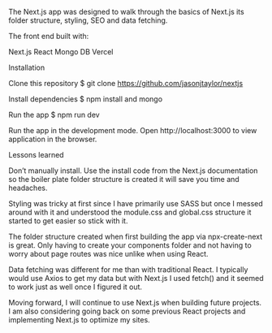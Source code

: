 The Next.js app was designed to walk through the basics of Next.js its folder structure, styling, SEO and data fetching.

The front end built with:

Next.js
React
Mongo DB
Vercel

Installation

Clone this repository $ git clone https://github.com/jasonjtaylor/nextjs

Install dependencies $ npm install and mongo

Run the app $ npm run dev

Run the app in the development mode. Open http://localhost:3000 to view application in the browser.

Lessons learned

Don’t manually install. Use the install code from the Next.js documentation so the boiler plate folder structure is created it will save you time and headaches.

Styling was tricky at first since I have primarily use SASS but once I messed around with it and understood the module.css and global.css structure it started to get easier so stick with it.

The folder structure created when first building the app via npx-create-next is great. Only having to create your components folder and not having to worry about page routes was nice unlike when using React.

Data fetching was different for me than with traditional React. I typically would use Axios to get my data but with Next.js I used fetch() and it seemed to work just as well once I figured it out.

Moving forward, I will continue to use Next.js when building future projects. I am also considering going back on some previous React projects and implementing Next.js to optimize my sites.
